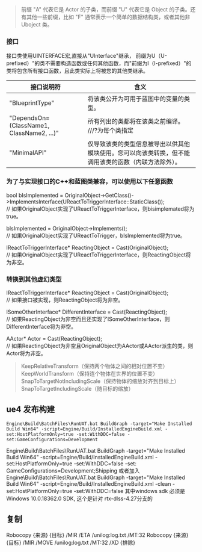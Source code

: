 > 前缀 "A" 代表它是 Actor 的子类，而前缀 "U" 代表它是 Object 的子类。还有其他一些前缀，比如 "F" 通常表示一个简单的数据结构类，或者其他非
> Uboject 类。

### 接口

接口类使用UINTERFACE宏,直接从"UInterface"继承，
前缀为U（U-prefixed）"的类不需要构造函数或任何其他函数，而"前缀为I（I-prefixed）"的类将包含所有接口函数，且此类实际上将被您的其他类继承。

| 接口说明符                                     | 含义                                                 |
|-------------------------------------------|----------------------------------------------------|
| "BlueprintType"                           | 将该类公开为可用于蓝图中的变量的类型。                                |
| "DependsOn=(ClassName1, ClassName2, ...)" | 所有列出的类都将在该类之前编译。 ///?为每个类指定                        |
| "MinimalAPI"                              | 仅导致该类的类型信息被导出以供其他模块使用。您可以向该类转换，但不能调用该类的函数（内联方法除外）。 |  

### 为了与实现接口的C++和蓝图类兼容，可以使用以下任意函数

bool bIsImplemented = OriginalObject->GetClass()->ImplementsInterface(UReactToTriggerInterface::StaticClass());   
// 如果OriginalObject实现了UReactToTriggerInterface，则bisimplemated将为true。

bIsImplemented = OriginalObject->Implements<UReactToTriggerInterface>();   
// 如果OriginalObject实现了UReactToTrigger，bIsImplemented将为true。

IReactToTriggerInterface* ReactingObject = Cast<IReactToTriggerInterface>(OriginalObject);  
// 如果OriginalObject实现了UReactToTriggerInterface，则ReactingObject将为非空。

### 转换到其他虚幻类型

IReactToTriggerInterface* ReactingObject = Cast<IReactToTriggerInterface>(OriginalObject);  
// 如果接口被实现，则ReactingObject将为非空。

ISomeOtherInterface* DifferentInterface = Cast<ISomeOtherInterface>(ReactingObject);  
// 如果ReactingObject为非空而且还实现了ISomeOtherInterface，则DifferentInterface将为非空。

AActor* Actor = Cast<AActor>(ReactingObject);   
// 如果ReactingObject为非空且OriginalObject为AActor或AActor派生的类，则Actor将为非空。
> KeepRelativeTransform（保持两个物体之间的相对位置不变）  
> KeepWorldTransform（保持连个物体在世界的位置不变）
> SnapToTargetNotIncludingScale（保持物体的缩放对齐到目标上）
> SnapToTargetIncludingScale（随目标的缩放）

## ue4 发布构建

``` shell
Engine\Build\BatchFiles\RunUAT.bat BuildGraph -target="Make Installed Build Win64" -script=Engine/Build/InstalledEngineBuild.xml -set:HostPlatformOnly=true -set:WithDDC=false -set:GameConfigurations=Development

```

Engine\Build\BatchFiles\RunUAT.bat BuildGraph -target="Make Installed Build Win64"
-script=Engine/Build/InstalledEngineBuild.xml -set:HostPlatformOnly=true -set:WithDDC=false -set:
GameConfigurations=Development;Shipping
或者加入
Engine\Build\BatchFiles\RunUAT.bat BuildGraph -target="Make Installed Build Win64"
-script=Engine/Build/InstalledEngineBuild.xml -clean -set:HostPlatformOnly=true -set:WithDDC=false
其中windows sdk 必须是 Windows 10.0.18362.0 SDK, 这个是针对 rtx-dlss-4.27分支的

## 复制

Robocopy {来源} {目标} /MIR /ETA /unilog:log.txt /MT:32
Robocopy {来源} {目标} /MIR /MOVE /unilog:log.txt /MT:32
/XD {排除}